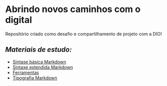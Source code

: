 # Abrindo novos caminhos com o digital 
Repositório criado como desafio e compartilhamento de projeto com a DIO!

## *Materiais de estudo:*

- [Sintase básica Markdown](https://www.markdownguide.org/basic-syntax/)
- [Sintaxe estendida Markdown](https://www.markdownguide.org/extended-syntax/)
- [Ferramentas](https://www.markdownguide.org/tools/)
- [Tipografia Markdown](https://dave.autonoma.ca/blog/2019/05/22/typesetting-markdown-part-1/)

